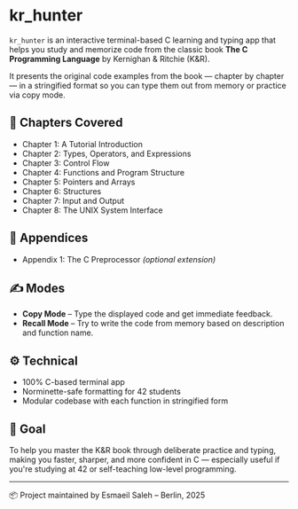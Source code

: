 # kr_hunter

`kr_hunter` is an interactive terminal-based C learning and typing app that helps you study and memorize code from the classic book **The C Programming Language** by Kernighan & Ritchie (K&R).

It presents the original code examples from the book — chapter by chapter — in a stringified format so you can type them out from memory or practice via copy mode.

## 📘 Chapters Covered

- Chapter 1: A Tutorial Introduction
- Chapter 2: Types, Operators, and Expressions
- Chapter 3: Control Flow
- Chapter 4: Functions and Program Structure
- Chapter 5: Pointers and Arrays
- Chapter 6: Structures
- Chapter 7: Input and Output
- Chapter 8: The UNIX System Interface

## 📎 Appendices

- Appendix 1: The C Preprocessor _(optional extension)_

## ✍️ Modes

- **Copy Mode** – Type the displayed code and get immediate feedback.
- **Recall Mode** – Try to write the code from memory based on description and function name.

## ⚙️ Technical

- 100% C-based terminal app
- Norminette-safe formatting for 42 students
- Modular codebase with each function in stringified form

## 🏁 Goal

To help you master the K&R book through deliberate practice and typing, making you faster, sharper, and more confident in C — especially useful if you're studying at 42 or self-teaching low-level programming.

---

📦 Project maintained by Esmaeil Saleh – Berlin, 2025
